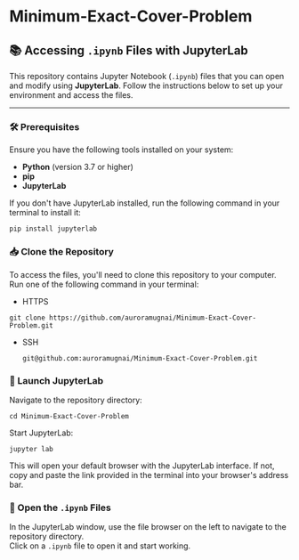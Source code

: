 # Minimum-Exact-Cover-Problem

## 📚 Accessing `.ipynb` Files with JupyterLab

This repository contains Jupyter Notebook (`.ipynb`) files that you can open and modify using **JupyterLab**. Follow the instructions below to set up your environment and access the files.

---

### 🛠️ Prerequisites
Ensure you have the following tools installed on your system:
- **Python** (version 3.7 or higher)
- **pip** 
- **JupyterLab**

If you don't have JupyterLab installed, run the following command in your terminal to install it:
```
pip install jupyterlab
```

### 📥 Clone the Repository
To access the files, you'll need to clone this repository to your computer. Run one of the following command in your terminal:
-  HTTPS
  ```
  git clone https://github.com/auroramugnai/Minimum-Exact-Cover-Problem.git
  ```

- SSH
  ```
  git@github.com:auroramugnai/Minimum-Exact-Cover-Problem.git
  ```

### 🚀 Launch JupyterLab
Navigate to the repository directory:
```
cd Minimum-Exact-Cover-Problem
```
Start JupyterLab:
```
jupyter lab
```
This will open your default browser with the JupyterLab interface. 
If not, copy and paste the link provided in the terminal into your browser's address bar.

### 📂 Open the `.ipynb` Files
In the JupyterLab window, use the file browser on the left to navigate to the repository directory.  
Click on a `.ipynb` file to open it and start working.



